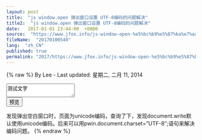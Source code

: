 ```yaml
---
layout: post
title:  "js window.open 弹出窗口设置 UTF-8编码的问题解决"
title2:  "js window.open 弹出窗口设置 UTF-8编码的问题解决"
date:   2017-01-01 23:44:00  +0800
source:  "https://www.jfox.info/js-window-open-%e5%bc%b9%e5%87%ba%e7%aa%97%e5%8f%a3%e8%ae%be%e7%bd%ae-utf-8%e7%bc%96%e7%a0%81%e7%9a%84%e9%97%ae%e9%a2%98%e8%a7%a3%e5%86%b3.html"
fileName:  "20170100540"
lang:  "zh_CN"
published: true
permalink: "2017/https://www.jfox.info/js-window-open-%e5%bc%b9%e5%87%ba%e7%aa%97%e5%8f%a3%e8%ae%be%e7%bd%ae-utf-8%e7%bc%96%e7%a0%81%e7%9a%84%e9%97%ae%e9%a2%98%e8%a7%a3%e5%86%b3.html"
---
```

{% raw %}
By Lee - Last updated: 星期二, 二月 11, 2014

<TEXTAREA id=code>测试文字</TEXTAREA>
<div id=bodystr><div/>
<input type=button value=预览 onclick=”ceshi()”>
<script>
function ceshi(){
pwin=window.open(”,’_blank’);
pwin.document.write(code.value);
pwin.document.charset=”UTF-8″;
}
</script>

发现弹出空白窗口时，页面为unicode编码，查询了下，发现document.write默认使用unicode编码。后来可以用pwin.document.charset=”UTF-8″;语句来解决编码问题。
{% endraw %}